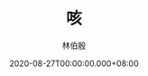 ---
issue: 392
title: 咳
author: 林伯殷
language: 饒平
date: 2020-08-27T00:00:00.000+08:00
topic: 抒懷
difficulty: 2
wikidata: Q131449136
wikidata_link: https://www.wikidata.org/wiki/Q131449136
author_wikidata_link: https://www.wikidata.org/wiki/Q98096277
author_wikidata: Q98096277
---